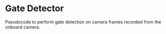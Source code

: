 # Gate Detector

Pseudocode to perform gate detection on camera frames recorded from the onboard camera.
